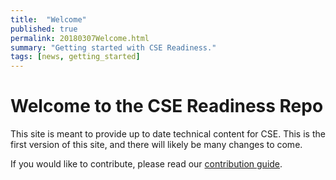 ```yaml
---
title:  "Welcome"
published: true
permalink: 20180307Welcome.html
summary: "Getting started with CSE Readiness."
tags: [news, getting_started]
---
```


# Welcome to the CSE Readiness Repo

This site is meant to provide up to date technical content for CSE. This is the first version of this site, and there will likely be many changes to come.

If you would like to contribute, please read our [contribution guide](contributing.html).